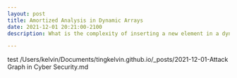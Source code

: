 ```yaml
---
layout: post
title: Amortized Analysis in Dynamic Arrays
date: 2021-12-01 20:21:00-2100
description: What is the complexity of inserting a new element in a dynamic array?

---
```

test
/Users/kelvin/Documents/tingkelvin.github.io/_posts/2021-12-01-Attack Graph in Cyber Security.md

